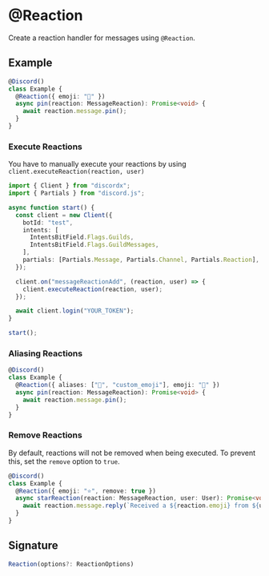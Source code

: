 # @Reaction

Create a reaction handler for messages using `@Reaction`.

## Example

```ts
@Discord()
class Example {
  @Reaction({ emoji: "📌" })
  async pin(reaction: MessageReaction): Promise<void> {
    await reaction.message.pin();
  }
}
```

### Execute Reactions

You have to manually execute your reactions by using `client.executeReaction(reaction, user)`

```ts
import { Client } from "discordx";
import { Partials } from "discord.js";

async function start() {
  const client = new Client({
    botId: "test",
    intents: [
      IntentsBitField.Flags.Guilds,
      IntentsBitField.Flags.GuildMessages,
    ],
    partials: [Partials.Message, Partials.Channel, Partials.Reaction], // Necessary to receive reactions for uncached messages
  });

  client.on("messageReactionAdd", (reaction, user) => {
    client.executeReaction(reaction, user);
  });

  await client.login("YOUR_TOKEN");
}

start();
```

### Aliasing Reactions

```ts
@Discord()
class Example {
  @Reaction({ aliases: ["📍", "custom_emoji"], emoji: "📌" })
  async pin(reaction: MessageReaction): Promise<void> {
    await reaction.message.pin();
  }
}
```

### Remove Reactions

By default, reactions will not be removed when being executed. To prevent this, set the `remove` option to `true`.

```ts
@Discord()
class Example {
  @Reaction({ emoji: "⭐", remove: true })
  async starReaction(reaction: MessageReaction, user: User): Promise<void> {
    await reaction.message.reply(`Received a ${reaction.emoji} from ${user}`);
  }
}
```

## Signature

```ts
Reaction(options?: ReactionOptions)
```
